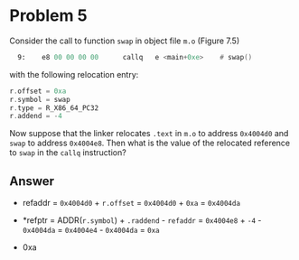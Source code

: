 # Problem 5

Consider the call to function `swap` in object file `m.o` (Figure 7.5)

```asm
  9:    e8 00 00 00 00      callq   e <main+0xe>    # swap()
```

with the following relocation entry:

```C
r.offset = 0xa
r.symbol = swap
r.type = R_X86_64_PC32
r.addend = -4
```

Now suppose that the linker relocates `.text` in `m.o` to address `0x4004d0` and `swap`
to address `0x4004e8`. Then what is the value of the relocated reference to `swap` in
the `callq` instruction?

## Answer

- refaddr = `0x4004d0` + `r.offset` = `0x4004d0` + `0xa` = `0x4004da`
- \*refptr = ADDR(`r.symbol`) + `.raddend` - `refaddr` = `0x4004e8` + `-4` - `0x4004da` = `0x4004e4` - `0x4004da` = `0xa`

- 0xa
